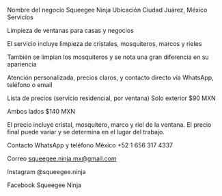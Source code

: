 Nombre del negocio Squeegee Ninja
Ubicación Ciudad Juárez, México
Servicios

Limpieza de ventanas para casas y negocios

El servicio incluye limpieza de cristales, mosquiteros, marcos y rieles

También se limpian los mosquiteros y se nota una gran diferencia en su apariencia

Atención personalizada, precios claros, y contacto directo vía WhatsApp, teléfono o email

Lista de precios (servicio residencial, por ventana)
Solo exterior $90 MXN

Ambos lados $140 MXN

El precio incluye cristal, mosquitero, marco y riel de la ventana.
El precio final puede variar y se determina en el lugar del trabajo.

Contacto
WhatsApp y teléfono México +52 1 656 317 4337

Correo squeegee.ninja.mx@gmail.com

Instagram @squeegee.ninja

Facebook Squeegee Ninja
